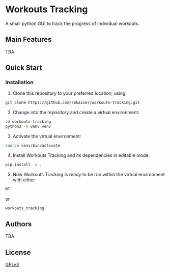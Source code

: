 # Workouts Tracking
A small python GUI to track the progress of individual workouts. 

## Main Features
TBA

## Quick Start
### Installation
1. Clone this repository to your preferred location, using:
```bash
git clone https://github.com/rekaiser/workouts-tracking.git
```
2. Change into the repository and create a virtual environment:
```bash
cd workouts-tracking
python3 -m venv venv
```
3. Activate the virtual environment:
```bash
source venv/bin/activate
```
4. Install Workouts Tracking and its dependencies in editable mode:
```bash
pip install -e .
```
5. Now Workouts Tracking is ready to be run within the virtual environment with
either
```bash
WT
```
or 
```bash
workouts_tracking
```

## Authors
TBA

## License
[GPLv3](LICENSE)

